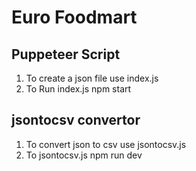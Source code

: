 # Euro Foodmart


## Puppeteer Script
1. To create a json file use index.js 
2. To Run index.js 
        npm start

## jsontocsv convertor
1. To convert json to csv use jsontocsv.js
2. To  jsontocsv.js
        npm run dev